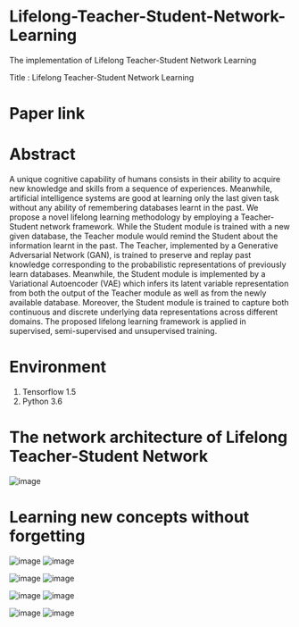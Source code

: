 # Lifelong-Teacher-Student-Network-Learning
The implementation of Lifelong Teacher-Student Network Learning

Title : Lifelong Teacher-Student Network Learning

# Paper link



# Abstract

A unique cognitive capability of humans consists in their ability to acquire new knowledge and 
skills from a sequence of experiences. Meanwhile, artificial intelligence systems are good
at learning only the last given task without any ability of remembering databases learnt 
in the past. We propose a novel lifelong learning methodology by employing a Teacher-Student
network framework. While the Student module is trained with a new given database, the Teacher 
module would remind the Student about the information learnt in the past. The Teacher, implemented 
by a Generative Adversarial Network (GAN), is trained to preserve and replay past knowledge corresponding 
to the probabilistic representations of previously learn databases. Meanwhile, the Student module is 
implemented by a Variational Autoencoder (VAE) which infers its latent variable representation from both
the output of the Teacher module as well as from the newly available database. Moreover, the Student module
is trained to capture both continuous and discrete underlying data representations across different domains. 
The proposed lifelong learning framework is applied in  supervised, semi-supervised and unsupervised training.


# Environment

1. Tensorflow 1.5
2. Python 3.6


# The network architecture of Lifelong Teacher-Student Network

![image](https://github.com/dtuzi123/Lifelong-Teacher-Student-Network-Learning/blob/main/mainStructure.png)

# Learning new concepts without forgetting

![image](https://github.com/dtuzi123/Lifelong-Teacher-Student-Network-Learning/blob/main/t1.png)
![image](https://github.com/dtuzi123/Lifelong-Teacher-Student-Network-Learning/blob/main/t2.png)

![image](https://github.com/dtuzi123/Lifelong-Teacher-Student-Network-Learning/blob/main/t3.png)
![image](https://github.com/dtuzi123/Lifelong-Teacher-Student-Network-Learning/blob/main/t4.png)

![image](https://github.com/dtuzi123/Lifelong-Teacher-Student-Network-Learning/blob/main/t5.png)
![image](https://github.com/dtuzi123/Lifelong-Teacher-Student-Network-Learning/blob/main/t6.png)

![image](https://github.com/dtuzi123/Lifelong-Teacher-Student-Network-Learning/blob/main/t7.png)
![image](https://github.com/dtuzi123/Lifelong-Teacher-Student-Network-Learning/blob/main/t8.png)





